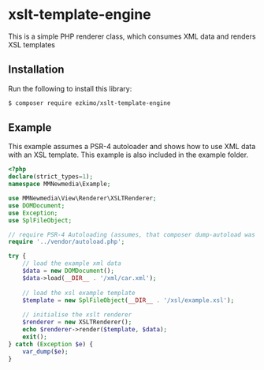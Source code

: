 # xslt-template-engine
This is a simple PHP renderer class, which consumes XML data and renders XSL templates

## Installation

Run the following to install this library:

```bash
$ composer require ezkimo/xslt-template-engine
```

## Example

This example assumes a PSR-4 autoloader and shows how to use XML data with an XSL template. This example is also included in the example folder.

```php
<?php
declare(strict_types=1);
namespace MMNewmedia\Example;

use MMNewmedia\View\Renderer\XSLTRenderer;
use DOMDocument;
use Exception;
use SplFileObject;

// require PSR-4 Autoloading (assumes, that composer dump-autoload was executed before)
require '../vendor/autoload.php';

try {
    // load the example xml data
    $data = new DOMDocument();
    $data->load(__DIR__ . '/xml/car.xml');
    
    // load the xsl example template
    $template = new SplFileObject(__DIR__ . '/xsl/example.xsl');
    
    // initialise the xslt renderer
    $renderer = new XSLTRenderer();
    echo $renderer->render($template, $data);
    exit();
} catch (Exception $e) {
    var_dump($e);
}

```